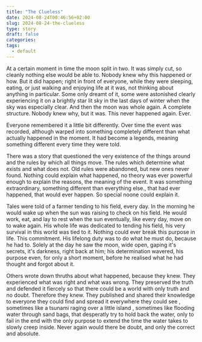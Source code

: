 ```yaml
---
title: "The Clueless"
date: 2024-08-24T00:46:56+02:00
slug: 2024-08-24-the-clueless
type: story
draft: false
categories:
tags:
  - default
---
```


At a certain moment in time the moon split in two.
It was simply cut, so cleanly nothing else would be able to.
Nobody knew why this happened or how.
But it did happen; right in front of everyone, while they were sleeping, eating, or just walking and
enjoying life at it was, not thinking about anything in particular.
Some only dreamt of it, some were astonished clearly experiencing it on a brightly star lit sky in the last days
of winter when the sky was especially clear.
And then the moon was whole again.  A complete structure.  Nobody knew why, but it was.
This never happened again. Ever.

Everyone remembered it a little bit differently.
Over time the event was recorded, although warped into something completely different than what
actually happened in the moment.
It had become a legends, meaning something different every time they were told.

There was a story that questioned the very existence of the things around and the rules by which all
things move. The rules which determine what exists and what does not. Old rules were abandoned,
but new ones never found. Nothing could explain what happened, no theory was ever powerful enough to
explain the reasons, the meaning of the event. It was something extraordinary, something different
than everything else., that had ever happened, that would ever happen.
So special noone could explain it.

Tales were told of a farmer tending to his field, every day.
In the morning he would wake up when the sun was raising to check on his field.
He would work, eat, and lay to rest when the sun eventually, like every day, move on to wake again.
His whole life was dedicated to tending his field, his very survival in this world was tied to it.
Nothing could ever break this purpose in life. This commitment. His lifelong duty was to do what he
must do, because he had to.
Solely at the day he saw the moon, wide open, gaping it's secrets, it's darkness, right back at him;
his determination wavered, his purpose even, for only a short moment, before he realised what he had
thought and forgot about it.

Others wrote down thruths about what happened, because they knew. They experienced what was right and what
was wrong. They preserved the truth and defended it fiercely so that there could be a world with only truth and no doubt.
Therefore they knew.
They published and shared their knowledge to everyone they could find and spread it everywhere they
could see
, sometimes like a tsunami raging over a little island
, sometimes like flooding water through sand bags, that desperatly try to hold back the water,
only to fail in the end with the only purpose to extend the time the water takes to slowly creep inside.
Never again would there be doubt, and only the correct and absolute.

